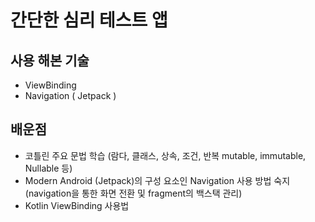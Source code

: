 # 간단한 심리 테스트 앱

## 사용 해본 기술
 + ViewBinding
 + Navigation ( Jetpack )

## 배운점
 + 코틀린 주요 문법 학습 (람다, 클래스, 상속, 조건, 반복 mutable, immutable, Nullable 등)
 + Modern Android (Jetpack)의 구성 요소인 Navigation 사용 방법 숙지 (navigation을 통한 화면 전환 및 fragment의 백스택 관리)
 + Kotlin ViewBinding 사용법
